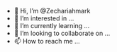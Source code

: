 - 👋 Hi, I’m @Zechariahmark
- 👀 I’m interested in ...
- 🌱 I’m currently learning ...
- 💞️ I’m looking to collaborate on ...
- 📫 How to reach me ...

<!---
Zechariahmark/Zechariahmark is a ✨ special ✨ repository because its `README.md` (this file) appears on your GitHub profile.
You can click the Preview link to take a look at your changes.
--->
